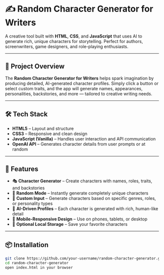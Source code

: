 # ✍️ Random Character Generator for Writers

A creative tool built with **HTML**, **CSS**, and **JavaScript** that uses AI to generate rich, unique characters for storytelling. Perfect for authors, screenwriters, game designers, and role-playing enthusiasts.

---

## 🧠 Project Overview

The **Random Character Generator for Writers** helps spark imagination by producing detailed, AI-generated character profiles. Simply click a button or select custom traits, and the app will generate names, appearances, personalities, backstories, and more — tailored to creative writing needs.

---

## 🛠️ Tech Stack

- **HTML5** – Layout and structure  
- **CSS3** – Responsive and clean design  
- **JavaScript (Vanilla)** – Handles user interaction and API communication  
- **OpenAI API** – Generates character details from user prompts or at random  

---

## 🚀 Features

- 🎭 **Character Generator** – Create characters with names, roles, traits, and backstories  
- 🎲 **Random Mode** – Instantly generate completely unique characters  
- 🎯 **Custom Input** – Generate characters based on specific genres, roles, or personality types  
- 🧠 **AI-Driven Profiles** – Each character is generated with rich, human-like detail  
- 📱 **Mobile-Responsive Design** – Use on phones, tablets, or desktop  
- 💾 **Optional Local Storage** – Save your favorite characters

---

## 📦 Installation

```bash
git clone https://github.com/your-username/random-character-generator.git
cd random-character-generator
open index.html in your browser
